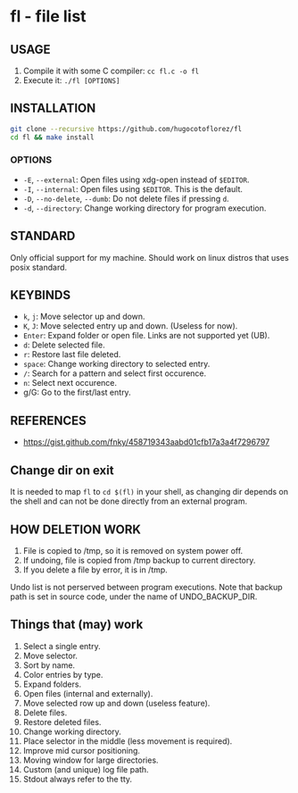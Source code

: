 # fl - file list

## USAGE
1. Compile it with some C compiler: `cc fl.c -o fl`
2. Execute it: `./fl [OPTIONS]`

## INSTALLATION
```sh
git clone --recursive https://github.com/hugocotoflorez/fl
cd fl && make install
```

### OPTIONS
- `-E`,  `--external`: Open files using xdg-open instead of `$EDITOR`.
- `-I`,  `--internal`: Open files using `$EDITOR`. This is the default.
- `-D`, `--no-delete`, `--dumb`: Do not delete files if pressing `d`.
- `-d`, `--directory`: Change working directory for program execution.

## STANDARD
Only official support for my machine. Should work on linux distros
that uses posix standard.

## KEYBINDS
- `k`, `j`: Move selector up and down.
- `K`, `J`: Move selected entry up and down. (Useless for now).
- `Enter`: Expand folder or open file. Links are not supported yet (UB).
- `d`: Delete selected file.
- `r`: Restore last file deleted.
- `space`: Change working directory to selected entry.
- `/`: Search for a pattern and select first occurence.
- `n`: Select next occurence.
- g/G: Go to the first/last entry.

## REFERENCES
- https://gist.github.com/fnky/458719343aabd01cfb17a3a4f7296797

## Change dir on exit
It is needed to map `fl` to `cd $(fl)` in your shell, as changing dir depends
on the shell and can not be done directly from an external program.

## HOW DELETION WORK
1. File is copied to /tmp, so it is removed on system power off.
2. If undoing, file is copied from /tmp backup to current directory.
3. If you delete a file by error, it is in /tmp.

Undo list is not perserved between program executions. Note that backup path
is set in source code, under the name of UNDO_BACKUP_DIR.

## Things that (may) work
1. Select a single entry.
2. Move selector.
3. Sort by name.
4. Color entries by type.
5. Expand folders.
6. Open files (internal and externally).
7. Move selected row up and down (useless feature).
8. Delete files.
9. Restore deleted files.
10. Change working directory.
11. Place selector in the middle (less movement is required).
12. Improve mid cursor positioning.
13. Moving window for large directories.
14. Custom (and unique) log file path.
15. Stdout always refer to the tty.

